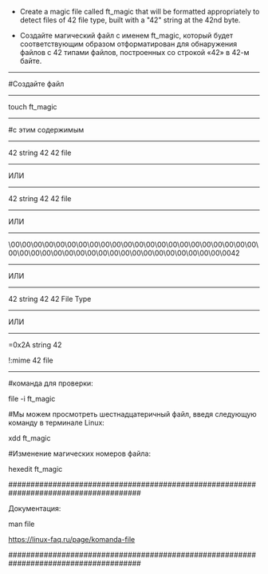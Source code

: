 
 - Create a magic file called ft_magic that will be formatted appropriately to detect files of 42 file type, built with a "42" string at the 42nd byte.

 - Создайте магический файл с именем ft_magic, который будет соответствующим образом отформатирован для обнаружения файлов с 42 типами файлов, построенных со строкой «42» в 42-м байте.

------------------------------------------------------------------------------------------------------------------------------------------------------

#Создайте файл 

------------------------------------------------------------------------------------------------------------------------------------------------------

touch ft_magic

------------------------------------------------------------------------------------------------------------------------------------------------------


#с этим содержимым

------------------------------------------------------------------------------------------------------------------------------------------------------

42 string 42 42 file

------------------------------------------------------------------------------------------------------------------------------------------------------

ИЛИ

------------------------------------------------------------------------------------------------------------------------------------------------------

42	string	42	42 file

------------------------------------------------------------------------------------------------------------------------------------------------------

ИЛИ

------------------------------------------------------------------------------------------------------------------------------------------------------

\00\00\00\00\00\00\00\00\00\00\00\00\00\00\00\00\00\00\00\00\00\00\00\00\00\00\00\00\00\00\00\00\00\00\00\00\00\00\00\00\00\0042

------------------------------------------------------------------------------------------------------------------------------------------------------

ИЛИ

------------------------------------------------------------------------------------------------------------------------------------------------------

42	string	42	42 File Type

------------------------------------------------------------------------------------------------------------------------------------------------------

ИЛИ

------------------------------------------------------------------------------------------------------------------------------------------------------

=0x2A    string    42

!:mime    42 file

------------------------------------------------------------------------------------------------------------------------------------------------------

#команда для проверки:

file -i ft_magic

#Мы можем просмотреть шестнадцатеричный файл, введя следующую команду в терминале Linux:

xdd ft_magic

#Изменение магических номеров файла:

hexedit ft_magic

######################################################################################

Документация:

man file

https://linux-faq.ru/page/komanda-file

######################################################################################

